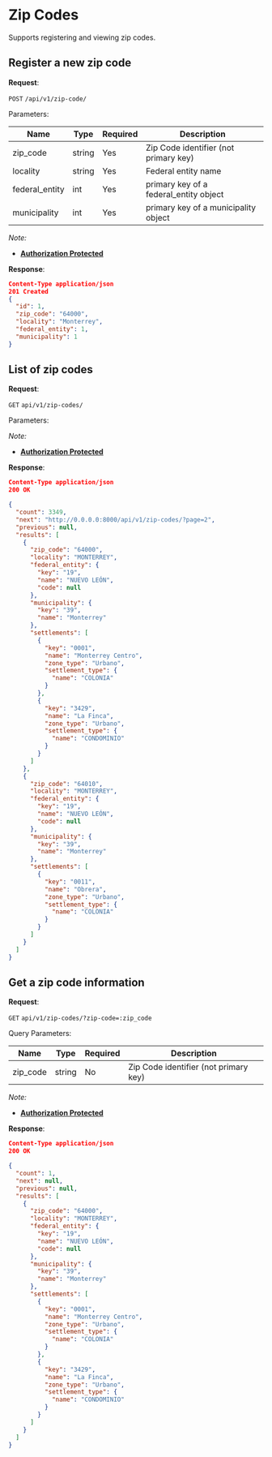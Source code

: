 # Zip Codes

Supports registering and viewing zip codes.

## Register a new zip code

**Request**:

`POST` `/api/v1/zip-code/`

Parameters:

 Name           | Type   | Required | Description                            
----------------|--------|----------|----------------------------------------
 zip_code       | string | Yes      | Zip Code identifier (not primary key)  
 locality       | string | Yes      | Federal entity name                    
 federal_entity | int    | Yes      | primary key of a federal_entity object 
 municipality   | int    | Yes      | primary key of a municipality object   

*Note:*

- **[Authorization Protected](authentication.md)**

**Response**:

```json
Content-Type application/json
201 Created
{
  "id": 1,
  "zip_code": "64000",
  "locality": "Monterrey",
  "federal_entity": 1,
  "municipality": 1
}
```

## List of zip codes

**Request**:

`GET` `api/v1/zip-codes/`

Parameters:

*Note:*

- **[Authorization Protected](authentication.md)**

**Response**:

```json
Content-Type application/json
200 OK

{
  "count": 3349,
  "next": "http://0.0.0.0:8000/api/v1/zip-codes/?page=2",
  "previous": null,
  "results": [
    {
      "zip_code": "64000",
      "locality": "MONTERREY",
      "federal_entity": {
        "key": "19",
        "name": "NUEVO LEÓN",
        "code": null
      },
      "municipality": {
        "key": "39",
        "name": "Monterrey"
      },
      "settlements": [
        {
          "key": "0001",
          "name": "Monterrey Centro",
          "zone_type": "Urbano",
          "settlement_type": {
            "name": "COLONIA"
          }
        },
        {
          "key": "3429",
          "name": "La Finca",
          "zone_type": "Urbano",
          "settlement_type": {
            "name": "CONDOMINIO"
          }
        }
      ]
    },
    {
      "zip_code": "64010",
      "locality": "MONTERREY",
      "federal_entity": {
        "key": "19",
        "name": "NUEVO LEÓN",
        "code": null
      },
      "municipality": {
        "key": "39",
        "name": "Monterrey"
      },
      "settlements": [
        {
          "key": "0011",
          "name": "Obrera",
          "zone_type": "Urbano",
          "settlement_type": {
            "name": "COLONIA"
          }
        }
      ]
    }
  ]
}
```

## Get a zip code information

**Request**:

`GET` `api/v1/zip-codes/?zip-code=:zip_code`

Query Parameters:

 Name     | Type   | Required | Description                           
----------|--------|----------|---------------------------------------
 zip_code | string | No       | Zip Code identifier (not primary key) 

*Note:*

- **[Authorization Protected](authentication.md)**

**Response**:

```json
Content-Type application/json
200 OK

{
  "count": 1,
  "next": null,
  "previous": null,
  "results": [
    {
      "zip_code": "64000",
      "locality": "MONTERREY",
      "federal_entity": {
        "key": "19",
        "name": "NUEVO LEÓN",
        "code": null
      },
      "municipality": {
        "key": "39",
        "name": "Monterrey"
      },
      "settlements": [
        {
          "key": "0001",
          "name": "Monterrey Centro",
          "zone_type": "Urbano",
          "settlement_type": {
            "name": "COLONIA"
          }
        },
        {
          "key": "3429",
          "name": "La Finca",
          "zone_type": "Urbano",
          "settlement_type": {
            "name": "CONDOMINIO"
          }
        }
      ]
    }
  ]
}
```
